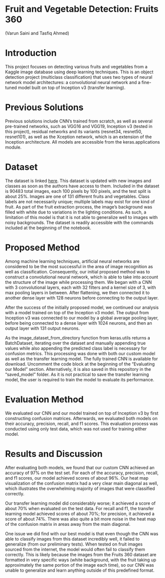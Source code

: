 # Fruit and Vegetable Detection: Fruits 360
(Varun Saini and Tasfiq Ahmed)

# Introduction
This project focuses on detecting various fruits and vegetables from a Kaggle image database using deep learning techniques. This is an object detection project (multiclass classification) that uses two types of neural network model architectures: a convolutional neural network and a fine-tuned model built on top of Inception v3 (transfer learning).

# Previous Solutions
Previous solutions include CNN’s trained from scratch, as well as several pre-trained networks, such as VGG16 and VGG19, Inception v3 (tested in this project), residual networks and its variants (resnet34, resnet50, resnet101), as well as the Xception network, which is an extension of the Inception architecture. All models are accessible from the keras.applications module.

# Dataset
The dataset is linked [here](https://www.kaggle.com/moltean/fruits). This dataset is updated with new images and classes as soon as the authors have access to them. Included in the dataset is 90483 total images, each 100 pixels by 100 pixels, and the test split is about 25%. Images are one of 131 different fruits and vegetables. Class labels are not necessarily unique; multiple labels may exist for one kind of fruit. As part of the fruit extraction process, the image’s background was filled with white due to variations in the lighting conditions. As such, a limitation of this model is that it is not able to generalize well to images with noisy backgrounds. The dataset is readily accessible with the commands included at the beginning of the notebook.

# Proposed Method
Among machine learning techniques, artificial neural networks are considered to be the most successful in the area of image recognition as well as classification. Consequently, our initial proposed method was to construct a convolutional neural network, which is able to take into account the structure of the image while processing them. We began with a CNN with 3 convolutional layers, each with 32 filters and a kernel size of 3, with max pooling layers in between. After flattening, we then connected it to another dense layer with 128 neurons before connecting to the output layer.

After the success of the initially proposed model, we continued our analysis with a model trained on top of the Inception v3 model. The output from Inception v3 was connected to our model by a global average pooling layer, before being connected to a dense layer with 1024 neurons, and then an output layer with 131 output neurons.

As the image_dataset_from_directory function from keras.utils returns a BatchDataset, iterating over the dataset and manually appending true values while also appending the predicted class label is necessary for confusion metrics. This processing was done with both our custom model as well as the transfer learning model.
The fully trained CNN is available for download. Uncomment the code block at the beginning of the “Evaluating our Model” section. Alternatively, it is also saved in this repository in the “saved_model” folder. As it is not practical to save the transfer learning model, the user is required to train the model to evaluate its performance.

# Evaluation Method
We evaluated our CNN and our model trained on top of Inception v3 by first constructing confusion matrices. Afterwards, we evaluated both models on their accuracy, precision, recall, and f1 scores. This evaluation process was conducted using only test data, which was not used for training either model.

# Results and Discussion
After evaluating both models, we found that our custom CNN achieved an accuracy of 97% on the test set. For each of the accuracy, precision, recall, and f1 scores, our model achieved scores of about 96%. Our heat map visualization of the confusion matrix had a very clear main diagonal as well, which illustrates the overwhelming majority of images that were classified correctly.

Our transfer learning model did considerably worse; it achieved a score of about 70% when evaluated on the test data. For recall and f1, the transfer learning model achieved scores of about 70%; for precision, it achieved a score of about 74%. There was also quite a bit more noise in the heat map of the confusion matrix in areas away from the main diagonal.

One issue we did find with our best model is that even though the CNN was able to classify images from this dataset incredibly well, it failed to generalize (from our preliminary tests). When tested on fruit images sourced from the internet, the model would often fail to classify them correctly. This is likely because the images from the Fruits 360 dataset are formatted in very specific ways (white background, with the fruit taking up approximately the same portion of the image each time), so our CNN was unable to generalize and learn anything outside of this predefined format.
